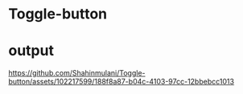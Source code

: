 # Toggle-button
# output


https://github.com/Shahinmulani/Toggle-button/assets/102217599/188f8a87-b04c-4103-97cc-12bbebcc1013

